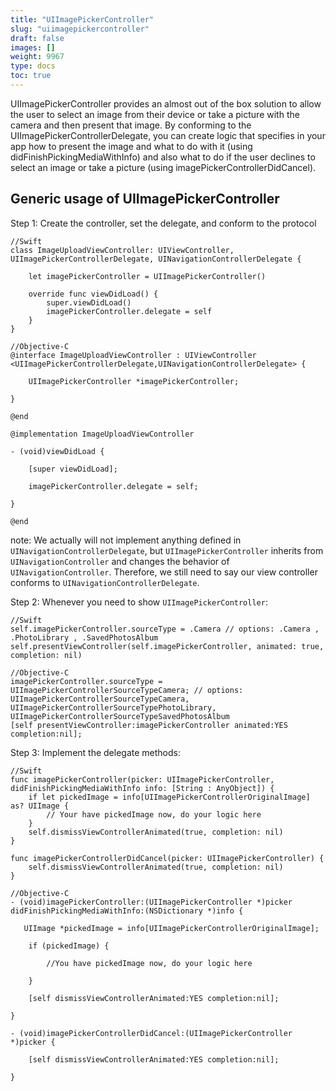 ```yaml
---
title: "UIImagePickerController"
slug: "uiimagepickercontroller"
draft: false
images: []
weight: 9967
type: docs
toc: true
---
```


UIImagePickerController provides an almost out of the box solution to allow the user to select an image from their device or take a picture with the camera and then present that image. By conforming to the UIImagePickerControllerDelegate, you can create logic that specifies in your app how to present the image and what to do with it (using didFinishPickingMediaWithInfo) and also what to do if the user declines to select an image or take a picture (using imagePickerControllerDidCancel).

## Generic usage of UIImagePickerController
Step 1: Create the controller, set the delegate, and conform to the protocol

    //Swift
    class ImageUploadViewController: UIViewController, UIImagePickerControllerDelegate, UINavigationControllerDelegate {
        
        let imagePickerController = UIImagePickerController()
        
        override func viewDidLoad() {
            super.viewDidLoad()
            imagePickerController.delegate = self
        }
    }

    //Objective-C
    @interface ImageUploadViewController : UIViewController <UIImagePickerControllerDelegate,UINavigationControllerDelegate> {

        UIImagePickerController *imagePickerController;

    }

    @end

    @implementation ImageUploadViewController

    - (void)viewDidLoad {

        [super viewDidLoad];

        imagePickerController.delegate = self;

    }
 
    @end

note: We actually will not implement anything defined in `UINavigationControllerDelegate`, but `UIImagePickerController` inherits from `UINavigationController` and changes the behavior of `UINavigationController`. Therefore, we still need to say our view controller conforms to `UINavigationControllerDelegate`.

Step 2: Whenever you need to show `UIImagePickerController`:

    //Swift
    self.imagePickerController.sourceType = .Camera // options: .Camera , .PhotoLibrary , .SavedPhotosAlbum
    self.presentViewController(self.imagePickerController, animated: true, completion: nil)

    //Objective-C
    imagePickerController.sourceType = UIImagePickerControllerSourceTypeCamera; // options: UIImagePickerControllerSourceTypeCamera, UIImagePickerControllerSourceTypePhotoLibrary, UIImagePickerControllerSourceTypeSavedPhotosAlbum
    [self presentViewController:imagePickerController animated:YES completion:nil];

Step 3: Implement the delegate methods:

    //Swift
    func imagePickerController(picker: UIImagePickerController, didFinishPickingMediaWithInfo info: [String : AnyObject]) {
        if let pickedImage = info[UIImagePickerControllerOriginalImage] as? UIImage {
            // Your have pickedImage now, do your logic here
        }
        self.dismissViewControllerAnimated(true, completion: nil)
    }

    func imagePickerControllerDidCancel(picker: UIImagePickerController) {
        self.dismissViewControllerAnimated(true, completion: nil)
    }

    //Objective-C
    - (void)imagePickerController:(UIImagePickerController *)picker didFinishPickingMediaWithInfo:(NSDictionary *)info {
    
       UIImage *pickedImage = info[UIImagePickerControllerOriginalImage];
    
        if (pickedImage) {
        
            //You have pickedImage now, do your logic here
        
        }
    
        [self dismissViewControllerAnimated:YES completion:nil];
    
    }

    - (void)imagePickerControllerDidCancel:(UIImagePickerController *)picker {
    
        [self dismissViewControllerAnimated:YES completion:nil];
    
    }

